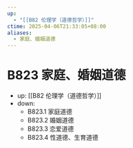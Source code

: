 ```yaml
---
up:
  - "[[B82 伦理学（道德哲学）]]"
ctime: 2025-04-06T21:33:05+08:00
aliases:
  - 家庭、婚姻道德
---
```


# B823 家庭、婚姻道德

- up: [[B82 伦理学（道德哲学）]]
- down:	
	- B823.1 家庭道德
	- B823.2 婚姻道德
	- B823.3 恋爱道德
	- B823.4 性道德、生育道德
	
